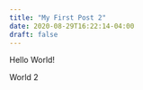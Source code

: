 ```yaml
---
title: "My First Post 2"
date: 2020-08-29T16:22:14-04:00
draft: false
---
```


Hello World!

World 2